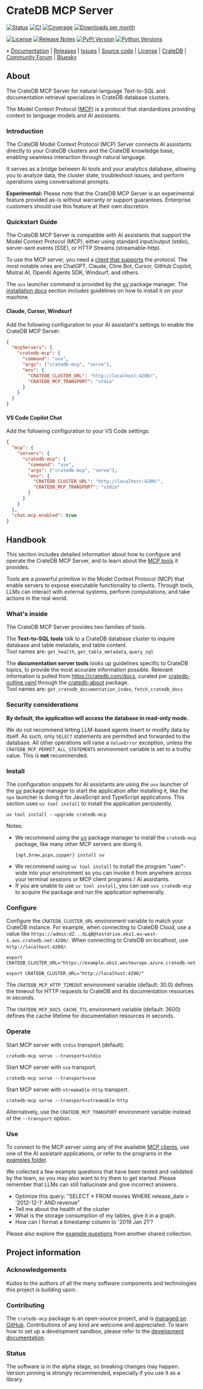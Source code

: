 # CrateDB MCP Server

[![Status][badge-status]][project-pypi]
[![CI][badge-ci]][project-ci]
[![Coverage][badge-coverage]][project-coverage]
[![Downloads per month][badge-downloads-per-month]][project-downloads]

[![License][badge-license]][project-license]
[![Release Notes][badge-release-notes]][project-release-notes]
[![PyPI Version][badge-package-version]][project-pypi]
[![Python Versions][badge-python-versions]][project-pypi]

» [Documentation]
| [Releases]
| [Issues]
| [Source code]
| [License]
| [CrateDB]
| [Community Forum]
| [Bluesky]

## About

The CrateDB MCP Server for natural-language Text-to-SQL and documentation
retrieval specializes in CrateDB database clusters.

The Model Context Protocol ([MCP]) is a protocol that standardizes providing
context to language models and AI assistants.

### Introduction

The CrateDB Model Context Protocol (MCP) Server connects AI assistants directly
to your CrateDB clusters and the CrateDB knowledge base, enabling seamless
interaction through natural language.

It serves as a bridge between AI tools and your analytics database,
allowing you to analyze data, the cluster state, troubleshoot issues, and
perform operations using conversational prompts.

**Experimental:** Please note that the CrateDB MCP Server is an experimental
feature provided as-is without warranty or support guarantees. Enterprise
customers should use this feature at their own discretion.

### Quickstart Guide

The CrateDB MCP Server is compatible with AI assistants that support the Model
Context Protocol (MCP), either using standard input/output (stdio),
server-sent events (SSE), or HTTP Streams (streamable-http).

To use the MCP server, you need a [client that supports][MCP clients] the
protocol. The most notable ones are ChatGPT, Claude, Cline Bot, Cursor,
GitHub Copilot, Mistral AI, OpenAI Agents SDK, Windsurf, and others.

The `uvx` launcher command is provided by the [uv] package manager.
The [installation docs](#install) section includes guidelines on how to
install it on your machine.

#### Claude, Cursor, Windsurf

Add the following configuration to your AI assistant's settings to enable the
CrateDB MCP Server:
```json
{
  "mcpServers": {
    "cratedb-mcp": {
      "command": "uvx",
      "args": ["cratedb-mcp", "serve"],
      "env": {
        "CRATEDB_CLUSTER_URL": "http://localhost:4200/",
        "CRATEDB_MCP_TRANSPORT": "stdio"
      }
    }
  }
}
```

#### VS Code Copilot Chat

Add the following configuration to your VS Code settings:
```json
{
  "mcp": {
    "servers": {
      "cratedb-mcp": {
        "command": "uvx",
        "args": ["cratedb-mcp", "serve"],
        "env": {
          "CRATEDB_CLUSTER_URL": "http://localhost:4200/",
          "CRATEDB_MCP_TRANSPORT": "stdio"
        }
      }
    }
  },
  "chat.mcp.enabled": true
}
```

## Handbook

This section includes detailed information about how to configure and
operate the CrateDB MCP Server, and to learn about the [MCP tools] it
provides.

Tools are a powerful primitive in the Model Context Protocol (MCP) that enable
servers to expose executable functionality to clients. Through tools, LLMs can
interact with external systems, perform computations, and take actions in the
real world.

### What's inside

The CrateDB MCP Server provides two families of tools.

The **Text-to-SQL tools** talk to a CrateDB database cluster to inquire database
and table metadata, and table content.
<br>
Tool names are: `get_health`, `get_table_metadata`, `query_sql`

The **documentation server tools** looks up guidelines specific to CrateDB topics,
to provide the most accurate information possible.
Relevant information is pulled from <https://cratedb.com/docs>, curated per
[cratedb-outline.yaml] through the [cratedb-about] package.
<br>
Tool names are: `get_cratedb_documentation_index`, `fetch_cratedb_docs`

### Security considerations

**By default, the application will access the database in read-only mode.**

We do not recommend letting LLM-based agents insert or modify data by itself.
As such, only `SELECT` statements are permitted and forwarded to the database.
All other operations will raise a `ValueError` exception, unless the
`CRATEDB_MCP_PERMIT_ALL_STATEMENTS` environment variable is set to a
truthy value. This is **not** recommended.

### Install

The configuration snippets for AI assistants are using the `uvx` launcher
of the [uv] package manager to start the application after installing it,
like the `npx` launcher is doing it for JavaScript and TypeScript applications.
This section uses `uv tool install` to install the application persistently.

```shell
uv tool install --upgrade cratedb-mcp
```
Notes:
- We recommend using the [uv] package manager to install the `cratedb-mcp`
  package, like many other MCP servers are doing it.
  ```shell
  {apt,brew,pipx,zypper} install uv
  ```
- We recommend using `uv tool install` to install the program "user"-wide
  into your environment so you can invoke it from anywhere across your terminal
  sessions or MCP client programs / AI assistants.
- If you are unable to use `uv tool install`, you can use `uvx cratedb-mcp`
  to acquire the package and run the application ephemerally.

### Configure

Configure the `CRATEDB_CLUSTER_URL` environment variable to match your CrateDB instance.
For example, when connecting to CrateDB Cloud, use a value like
`https://admin:dZ...6LqB@testdrive.eks1.eu-west-1.aws.cratedb.net:4200/`.
When connecting to CrateDB on localhost, use `http://localhost:4200/`.
```shell
export CRATEDB_CLUSTER_URL="https://example.aks1.westeurope.azure.cratedb.net:4200"
```
```shell
export CRATEDB_CLUSTER_URL="http://localhost:4200/"
```

The `CRATEDB_MCP_HTTP_TIMEOUT` environment variable (default: 30.0) defines
the timeout for HTTP requests to CrateDB and its documentation resources
in seconds.

The `CRATEDB_MCP_DOCS_CACHE_TTL` environment variable (default: 3600) defines
the cache lifetime for documentation resources in seconds.

### Operate

Start MCP server with `stdio` transport (default).
```shell
cratedb-mcp serve --transport=stdio
```
Start MCP server with `sse` transport.
```shell
cratedb-mcp serve --transport=sse
```
Start MCP server with `streamable-http` transport.
```shell
cratedb-mcp serve --transport=streamable-http
```
Alternatively, use the `CRATEDB_MCP_TRANSPORT` environment variable instead of
the `--transport` option.

### Use

To connect to the MCP server using any of the available [MCP clients], use one
of the AI assistant applications, or refer to the programs in the [examples folder].

We collected a few example questions that have been tested and validated by
the team, so you may also want to try them to get started. Please remember
that LLMs can still hallucinate and give incorrect answers.

- Optimize this query: "SELECT * FROM movies WHERE release_date > '2012-12-1' AND revenue"
- Tell me about the health of the cluster
- What is the storage consumption of my tables, give it in a graph.
- How can I format a timestamp column to '2019 Jan 21'?

Please also explore the [example questions] from another shared collection.

## Project information

### Acknowledgements
Kudos to the authors of all the many software components and technologies
this project is building upon.

### Contributing
The `cratedb-mcp` package is an open-source project, and is [managed on
GitHub]. Contributions of any kind are welcome and appreciated.
To learn how to set up a development sandbox, please refer to the
[development documentation].

### Status
The software is in the alpha stage, so breaking changes may happen.
Version pinning is strongly recommended, especially if you use it as a library.


[CrateDB]: https://cratedb.com/database
[cratedb-about]: https://pypi.org/project/cratedb-about/
[cratedb-outline.yaml]: https://github.com/crate/about/blob/v0.0.4/src/cratedb_about/outline/cratedb-outline.yaml
[development documentation]: https://github.com/crate/cratedb-mcp/blob/main/DEVELOP.md
[example questions]: https://github.com/crate/about/blob/v0.0.4/src/cratedb_about/query/model.py#L17-L44
[examples folder]: https://github.com/crate/cratedb-mcp/tree/main/examples
[MCP]: https://modelcontextprotocol.io/introduction
[MCP clients]: https://modelcontextprotocol.io/clients
[MCP tools]: https://modelcontextprotocol.io/docs/concepts/tools
[uv]: https://docs.astral.sh/uv/

[Bluesky]: https://bsky.app/search?q=cratedb
[Community Forum]: https://community.cratedb.com/
[Documentation]: https://github.com/crate/cratedb-mcp
[Issues]: https://github.com/crate/cratedb-mcp/issues
[License]: https://github.com/crate/cratedb-mcp/blob/main/LICENSE
[managed on GitHub]: https://github.com/crate/cratedb-mcp
[Source code]: https://github.com/crate/cratedb-mcp
[Releases]: https://github.com/surister/cratedb-mcp/releases

[badge-ci]: https://github.com/crate/cratedb-mcp/actions/workflows/tests.yml/badge.svg
[badge-bluesky]: https://img.shields.io/badge/Bluesky-0285FF?logo=bluesky&logoColor=fff&label=Follow%20%40CrateDB
[badge-coverage]: https://codecov.io/gh/crate/cratedb-mcp/branch/main/graph/badge.svg
[badge-downloads-per-month]: https://pepy.tech/badge/cratedb-mcp/month
[badge-license]: https://img.shields.io/github/license/crate/cratedb-mcp
[badge-package-version]: https://img.shields.io/pypi/v/cratedb-mcp.svg
[badge-python-versions]: https://img.shields.io/pypi/pyversions/cratedb-mcp.svg
[badge-release-notes]: https://img.shields.io/github/release/crate/cratedb-mcp?label=Release+Notes
[badge-status]: https://img.shields.io/pypi/status/cratedb-mcp.svg
[project-ci]: https://github.com/crate/cratedb-mcp/actions/workflows/tests.yml
[project-coverage]: https://app.codecov.io/gh/crate/cratedb-mcp
[project-downloads]: https://pepy.tech/project/cratedb-mcp/
[project-license]: https://github.com/crate/cratedb-mcp/blob/main/LICENSE
[project-pypi]: https://pypi.org/project/cratedb-mcp
[project-release-notes]: https://github.com/crate/cratedb-mcp/releases
